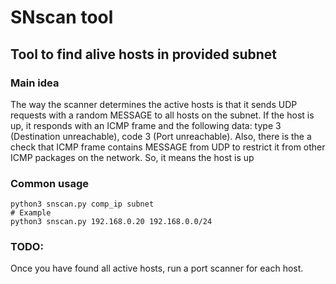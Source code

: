# SNscan tool

## Tool to find alive hosts in provided subnet

### Main idea
The way the scanner determines the active hosts is that it sends UDP
requests with a random MESSAGE to all hosts on the subnet. If the host is up, it responds with an ICMP 
frame and the following data: type 3 (Destination unreachable), code 3 (Port unreachable). Also, there is the a check
that ICMP frame contains MESSAGE from UDP to restrict it from other ICMP packages on the network.
So, it means the host is up

### Common usage

```commandline
python3 snscan.py comp_ip subnet
# Example
python3 snscan.py 192.168.0.20 192.168.0.0/24 
```

### TODO:
Once you have found all active hosts, run a port scanner for each host.